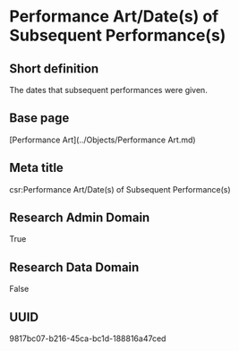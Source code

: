 # Performance Art/Date(s) of Subsequent Performance(s)
## Short definition
The dates that subsequent performances were given.
## Base page
[Performance Art](../Objects/Performance Art.md)
## Meta title
csr:Performance Art/Date(s) of Subsequent Performance(s)
## Research Admin Domain
True
## Research Data Domain
False
## UUID
9817bc07-b216-45ca-bc1d-188816a47ced

